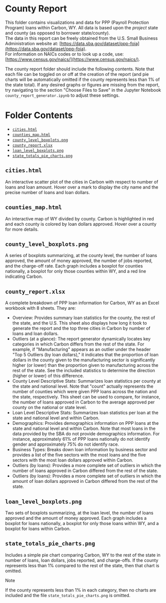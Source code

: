 # County Report

This folder contains visualizations and data for PPP (Payroll Protection Program) loans within Carbon, WY.  All data is based upon the *project* state and county (as opposed to borrower state/county).  
The data in this report can be freely obtained from the U.S. Small Business Administration website at: [https://data.sba.gov/dataset/ppp-foia](https://data.sba.gov/dataset/ppp-foia).  
For information on NAICs codes or to look up a code, use: [https://www.census.gov/naics/](https://www.census.gov/naics/).

The county report folder should include the following contents.  Note that each file can be toggled on or off at the creation of the report (and pie charts will be automatically omitted if the county represents less than 1% of the state total).  If any desired graphs or figures are missing from the report, try navigating to the section "Choose Files to Save" in the Jupyter Notebook `county_report_generator.ipynb` to adjust these settings.

# Folder Contents
- [`cities.html`](#citieshtml)
- [`counties_map.html`](#countiesmaphtml)
- [`county_level_boxplots.png`](#county_level_boxplotspng)
- [`county_report.xlsx`](#county_reportxlsx)
- [`loan_level_boxplots.png`](#loan_level_boxplotspng)
- [`state_totals_pie_charts.png`](#state_totals_pie_chartspng)

## `cities.html`
An interactive scatter plot of the cities in Carbon with respect to number of loans and loan amount. Hover over a mark to display the city name and the precise number of loans and loan dollars.

## `counties_map.html`
An interactive map of WY divided by county. Carbon is highlighted in red and each county is colored by loan dollars approved. Hover over a county for more details.

## `county_level_boxplots.png`
A series of boxplots summarizing, at the county level, the number of loans approved, the amount of money approved, the number of jobs reported, and the charge-off rate. Each graph includes a boxplot for counties nationally, a boxplot for only those counties within WY, and a red line indicating Carbon.

## `county_report.xlsx`
A complete breakdown of PPP loan information for Carbon, WY as an Excel workbook with 8 sheets. They are:

* Overview: Provides summary loan statistics for the county, the rest of the state, and the U.S. This sheet also displays how long it took to generate the report and the top three cities in Carbon by number of loans and loan dollars.
* Outliers (at a glance): The report generator dynamically locates key categories in which Carbon differs from the rest of the state. For example, if "Manufacturing" appears as an outlier under the header "Top 5 Outliers (by loan dollars)," it indicates that the proportion of loan dollars in the county given to the manufacturing sector is significantly higher (or lower) than the proportion given to manufacturing across the rest of the state. See the included statistics to determine the direction (higher or lower) of this difference.
* County Level Descriptive Stats: Summarizes loan statistics per county at the state and national level. Note that "count" actually represents the number of counties which were given PPP loans across the nation and the state, respectively.  This sheet can be used to compare, for instance, the number of loans approved in Carbon to the average approved per county on the national or state level.
* Loan Level Descriptive Stats: Summarizes loan statistics per loan at the state and national level and within Carbon.
* Demographics: Provides demographics information on PPP loans at the state and national level and within Carbon. Note that most loans in the data provided by the SBA do not provide demographics information.  For instance, approximately 61% of PPP loans nationally do not identify gender and approximately 75% do not identify race.
* Business Types: Breaks down loan information by business sector and provides a list of the five sectors with the most loans and the five sectors with the most loan dollars approved within Carbon.
* Outliers (by loans): Provides a more complete set of outliers in which the number of loans approved in Carbon differed from the rest of the state.
* Outliers (by loans): Provides a more complete set of outliers in which the amount of loan dollars approved in Carbon differed from the rest of the state.

## `loan_level_boxplots.png`
Two sets of boxplots summarizing, at the loan level, the number of loans approved and the amount of money approved. Each graph includes a boxplot for loans nationally, a boxplot for only those loans within WY, and a boxplot for loans within Carbon.

## `state_totals_pie_charts.png`
Includes a simple pie chart comparing Carbon, WY to the rest of the state in number of loans, loan dollars, jobs reported, and charge-offs.  If the county represents less than 1% compared to the rest of the state, then that chart is omitted.  
>[!NOTE]  
>If the county represents less than 1% in each category, then no charts are included and the file `state_totals_pie_charts.png` is omitted.

